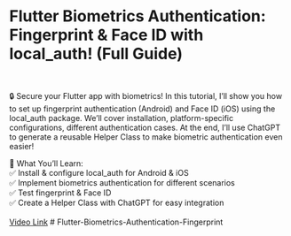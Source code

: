 # Flutter Biometrics Authentication: Fingerprint & Face ID with local_auth! (Full Guide)

<br/>


🔒 Secure your Flutter app with biometrics! In this tutorial, I’ll show you how to set up fingerprint authentication (Android) and Face ID (iOS) using the local_auth package. We’ll cover installation, platform-specific configurations, different authentication cases. At the end, I’ll use ChatGPT to generate a reusable Helper Class to make biometric authentication even easier!

🔹 What You’ll Learn: <br/>
✅ Install & configure local_auth for Android & iOS <br/>
✅ Implement biometrics authentication for different scenarios <br/>
✅ Test fingerprint & Face ID <br/>
✅ Create a Helper Class with ChatGPT for easy integration <br/>
<br/>
[Video Link](https://youtu.be/2g-BEGo2llA)
#   F l u t t e r - B i o m e t r i c s - A u t h e n t i c a t i o n - F i n g e r p r i n t  
 